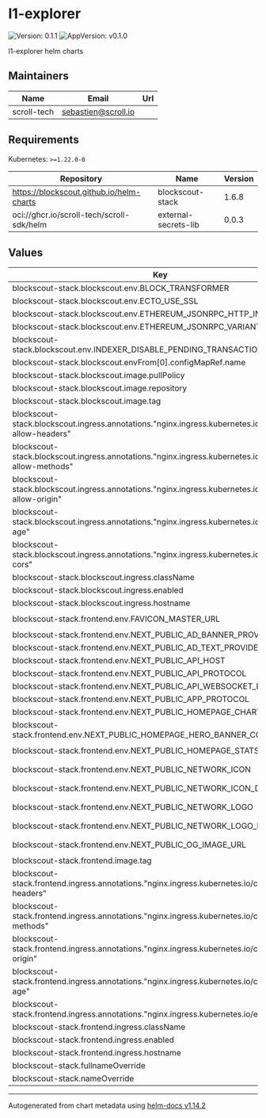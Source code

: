 # l1-explorer

![Version: 0.1.1](https://img.shields.io/badge/Version-0.1.1-informational?style=flat-square) ![AppVersion: v0.1.0](https://img.shields.io/badge/AppVersion-v0.1.0-informational?style=flat-square)

l1-explorer helm charts

## Maintainers

| Name | Email | Url |
| ---- | ------ | --- |
| scroll-tech | <sebastien@scroll.io> |  |

## Requirements

Kubernetes: `>=1.22.0-0`

| Repository | Name | Version |
|------------|------|---------|
| https://blockscout.github.io/helm-charts | blockscout-stack | 1.6.8 |
| oci://ghcr.io/scroll-tech/scroll-sdk/helm | external-secrets-lib | 0.0.3 |

## Values

| Key | Type | Default | Description |
|-----|------|---------|-------------|
| blockscout-stack.blockscout.env.BLOCK_TRANSFORMER | string | `"clique"` |  |
| blockscout-stack.blockscout.env.ECTO_USE_SSL | bool | `false` |  |
| blockscout-stack.blockscout.env.ETHEREUM_JSONRPC_HTTP_INSECURE | bool | `true` |  |
| blockscout-stack.blockscout.env.ETHEREUM_JSONRPC_VARIANT | string | `"geth"` |  |
| blockscout-stack.blockscout.env.INDEXER_DISABLE_PENDING_TRANSACTIONS_FETCHER | bool | `true` |  |
| blockscout-stack.blockscout.envFrom[0].configMapRef.name | string | `"l1-explorer-env"` |  |
| blockscout-stack.blockscout.image.pullPolicy | string | `"IfNotPresent"` |  |
| blockscout-stack.blockscout.image.repository | string | `"blockscout/blockscout"` |  |
| blockscout-stack.blockscout.image.tag | string | `"6.8.0"` |  |
| blockscout-stack.blockscout.ingress.annotations."nginx.ingress.kubernetes.io/cors-allow-headers" | string | `"updated-gas-oracle, Content-Type, Authorization"` |  |
| blockscout-stack.blockscout.ingress.annotations."nginx.ingress.kubernetes.io/cors-allow-methods" | string | `"GET, POST, OPTIONS"` |  |
| blockscout-stack.blockscout.ingress.annotations."nginx.ingress.kubernetes.io/cors-allow-origin" | string | `"http://l1-explorer.scrollsdk"` |  |
| blockscout-stack.blockscout.ingress.annotations."nginx.ingress.kubernetes.io/cors-max-age" | string | `"86400"` |  |
| blockscout-stack.blockscout.ingress.annotations."nginx.ingress.kubernetes.io/enable-cors" | string | `"true"` |  |
| blockscout-stack.blockscout.ingress.className | string | `"nginx"` |  |
| blockscout-stack.blockscout.ingress.enabled | bool | `true` |  |
| blockscout-stack.blockscout.ingress.hostname | string | `"l1-explorer.scrollsdk"` |  |
| blockscout-stack.frontend.env.FAVICON_MASTER_URL | string | `"https://raw.githubusercontent.com/blockscout/frontend-configs/main/configs/favicons/scroll_180x180.png"` |  |
| blockscout-stack.frontend.env.NEXT_PUBLIC_AD_BANNER_PROVIDER | string | `"none"` |  |
| blockscout-stack.frontend.env.NEXT_PUBLIC_AD_TEXT_PROVIDER | string | `"none"` |  |
| blockscout-stack.frontend.env.NEXT_PUBLIC_API_HOST | string | `"l1-explorer.scrollsdk"` |  |
| blockscout-stack.frontend.env.NEXT_PUBLIC_API_PROTOCOL | string | `"http"` |  |
| blockscout-stack.frontend.env.NEXT_PUBLIC_API_WEBSOCKET_PROTOCOL | string | `"ws"` |  |
| blockscout-stack.frontend.env.NEXT_PUBLIC_APP_PROTOCOL | string | `"http"` |  |
| blockscout-stack.frontend.env.NEXT_PUBLIC_HOMEPAGE_CHARTS | string | `"[\"daily_txs\"]"` |  |
| blockscout-stack.frontend.env.NEXT_PUBLIC_HOMEPAGE_HERO_BANNER_CONFIG | string | `"{'background':['rgba(255, 238, 218, 1)'],'text_color':['rgba(25, 6, 2, 1)']}"` |  |
| blockscout-stack.frontend.env.NEXT_PUBLIC_HOMEPAGE_STATS | string | `"[\"total_blocks\", \"average_block_time\", \"total_txs\", \"wallet_addresses\", \"gas_tracker\"]"` |  |
| blockscout-stack.frontend.env.NEXT_PUBLIC_NETWORK_ICON | string | `"https://raw.githubusercontent.com/blockscout/frontend-configs/main/configs/network-icons/scroll.svg"` |  |
| blockscout-stack.frontend.env.NEXT_PUBLIC_NETWORK_ICON_DARK | string | `"https://raw.githubusercontent.com/blockscout/frontend-configs/main/configs/network-icons/scroll-dark.svg"` |  |
| blockscout-stack.frontend.env.NEXT_PUBLIC_NETWORK_LOGO | string | `"https://raw.githubusercontent.com/blockscout/frontend-configs/main/configs/network-logos/scroll.svg"` |  |
| blockscout-stack.frontend.env.NEXT_PUBLIC_NETWORK_LOGO_DARK | string | `"https://raw.githubusercontent.com/blockscout/frontend-configs/main/configs/network-logos/scroll-dark.svg"` |  |
| blockscout-stack.frontend.env.NEXT_PUBLIC_OG_IMAGE_URL | string | `"https://raw.githubusercontent.com/blockscout/frontend-configs/main/configs/og-images/scroll-sepolia.png"` |  |
| blockscout-stack.frontend.image.tag | string | `"v1.35.2"` |  |
| blockscout-stack.frontend.ingress.annotations."nginx.ingress.kubernetes.io/cors-allow-headers" | string | `"updated-gas-oracle, Content-Type, Authorization"` |  |
| blockscout-stack.frontend.ingress.annotations."nginx.ingress.kubernetes.io/cors-allow-methods" | string | `"GET, POST, OPTIONS"` |  |
| blockscout-stack.frontend.ingress.annotations."nginx.ingress.kubernetes.io/cors-allow-origin" | string | `"http://l1-explorer.scrollsdk"` |  |
| blockscout-stack.frontend.ingress.annotations."nginx.ingress.kubernetes.io/cors-max-age" | string | `"86400"` |  |
| blockscout-stack.frontend.ingress.annotations."nginx.ingress.kubernetes.io/enable-cors" | string | `"true"` |  |
| blockscout-stack.frontend.ingress.className | string | `"nginx"` |  |
| blockscout-stack.frontend.ingress.enabled | bool | `true` |  |
| blockscout-stack.frontend.ingress.hostname | string | `"l1-explorer.scrollsdk"` |  |
| blockscout-stack.fullnameOverride | string | `"l1-explorer"` |  |
| blockscout-stack.nameOverride | string | `"l1-explorer"` |  |

----------------------------------------------
Autogenerated from chart metadata using [helm-docs v1.14.2](https://github.com/norwoodj/helm-docs/releases/v1.14.2)
